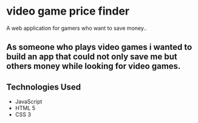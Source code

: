 # video game price finder

A web application for gamers who want to save money..

## As someone who plays video games i wanted to build an app that could not only save me but others money while looking for video games.

## Technologies Used

- JavaScript
- HTML 5
- CSS 3
